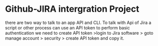 # Github-JIRA intergration Project

there are two way to talk to an app API and CLI.
To talk with Api of Jira a script or other process can use an API token to perform basic authentication we need to create API token
    >login to Jira software > goto manage account > security > create API token and copy it.

